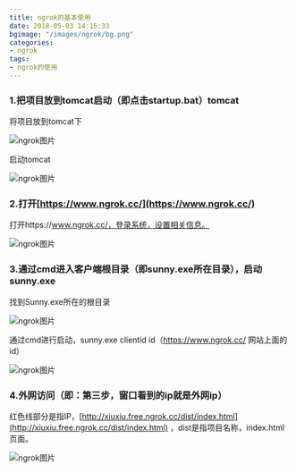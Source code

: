 ```yaml
---
title: ngrok的基本使用
date: 2018-05-03 14:15:33
bgimage: "/images/ngrok/bg.png"
categories:
- ngrok
tags:
- ngrok的使用
---
```

### 1.把项目放到tomcat启动（即点击startup.bat）tomcat
将项目放到tomcat下

![ngrok图片](/images/ngrok/1.png)

启动tomcat

![ngrok图片](/images/ngrok/2.png)

### 2.打开[https://www.ngrok.cc/](https://www.ngrok.cc/)
打开https://www.ngrok.cc/，登录系统，设置相关信息。

![ngrok图片](/images/ngrok/3.png)

### 3.通过cmd进入客户端根目录（即sunny.exe所在目录），启动sunny.exe
找到Sunny.exe所在的根目录

![ngrok图片](/images/ngrok/4.png)

通过cmd进行启动，sunny.exe clientid id（https://www.ngrok.cc/ 网站上面的id）

![ngrok图片](/images/ngrok/5.png)

### 4.外网访问（即：第三步，窗口看到的ip就是外网ip）
红色线部分是指IP，[http://xiuxiu.free.ngrok.cc/dist/index.html](http://xiuxiu.free.ngrok.cc/dist/index.html) ，dist是指项目名称，index.html页面。

![ngrok图片](/images/ngrok/6.png)






